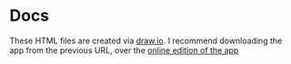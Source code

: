 # Docs

These HTML files are created via [draw.io](https://drawio-app.com/). I recommend downloading the app from the previous URL, over the [online edition of the app](https://app.diagrams.net/)